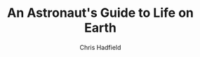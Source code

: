 --- 
title: An Astronaut's Guide to Life on Earth 
layout: default 
author: Chris Hadfield
categories: book 
link: http://www.amazon.com/Astronauts-Guide-Life-Earth-ebook/dp/B00DTUHIDA/ref=sr_1_1?ie=UTF8&qid=1394475227&sr=8-1&keywords=an+astronaut%27s+guide+to+life+on+earth
image: http://ecx.images-amazon.com/images/I/51H1zci8GfL._SL160_PIsitb-sticker-arrow-dp,TopRight,12,-18_SH30_OU01_AA160_.jpg
---